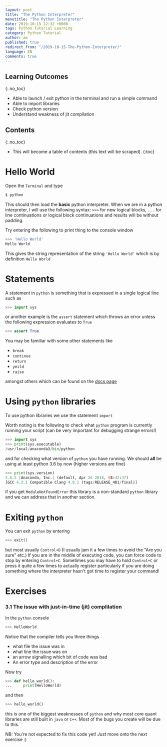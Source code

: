 ```yaml
---
layout: post
title: "The Python Interpreter"
menutitle: "The Python Interpreter"
date: 2019-10-15 22:32 +0000
tags: Python Tutorial Learning
category: Python Tutorial
author: am
published: true
redirect_from: "/2019-10-15-The-Python-Interpreter/"
language: EN
comments: true
---
```



## Learning Outcomes
{:.no_toc}

 - Able to launch / exit python in the terminal and run a simple command
 - Able to import libraries
 - Check python version
 - Understand weakness of jit compilation

## Contents
{:.no_toc}

* This will become a table of contents (this text will be scraped).
{:toc}

# Hello World

Open the `Terminal` and type

```sh
$ python
```
This should then load the **basic** python interpreter. When we are in a python interpreter, I will use the following syntax: `>>>` for new logical blocks, `...` for line continuations or logical block continuations and results will be without padding.

Try entering the following to print thing to the console window

```python
>>> 'Hello World'
Hello World
```

This gives the string representation of the string `'Hello World'` which is by definition `Hello World`


# Statements
A statement in `python` is something that is expressed in a single logical line such as

```python
>>> import sys
```

or another example is the `assert` statement which throws an error unless the following expression evaluates to `True`

```python
>>> assert True
```

You may be familiar with some other statements like

  - `break`
  - `continue`
  - `return`
  - `yeild`
  - `raise`

amongst others which can be found on the [docs page](https://docs.python.org/3/reference/simple_stmts.html#grammar-token-expression-stmt)


# Using `python` libraries

To use python libraries we use the statement `import`

Worth noting is the following to check what `python` program is currently running your script (can be very important for debugging strange errors!)

```python
>>> import sys
>>> print(sys.executable)
/usr/local/anaconda3/bin/python
```

and for checking what version of `python` you have running. We should **all** be using at least python 3.6 by now (higher versions are fine)

```python
>>> print(sys.version)
3.6.5 |Anaconda, Inc.| (default, Apr 26 2018, 08:42:37)
[GCC 4.2.1 Compatible Clang 4.0.1 (tags/RELEASE_401/final)]
```

if you get `ModuleNotFoundError` this library is a non-standard `python` library and we can address that in another section.


# Exiting `python`
You can exit `python` by entering

```python
>>> exit()
```

but most usually `Control+D` (I usually jam it a few times to avoid the "Are you sure" etc.)
If you are in the middle of executing code, you can force code to stop by entering `Control+C`. Sometimes you may have to hold `Control+C` or press it quite a few times to actually register particularly if you are doing something where the interpreter hasn't got time to register your command!


# Exercises


### 3.1 The issue with just-in-time (jit) complilation

In the `python` console

```python
>>> HelloWorld
```

Notice that the compiler tells you three things

 - what file the issue was in
 - what line the issue was on
 - an arrow signalling which bit of code was bad
 - An error type and description of the error

Now try

```python
>>> def hello_world():
...     print(HelloWorld)
```

and then

```python
>>> hello_world()
```

this is one of the biggest weaknesses of `python` and why most core quant libraries are still built in `java` or `C++`. Most of the bugs you create will be due to this.

NB: You're not expected to fix this code yet! Just move onto the next exercise :)